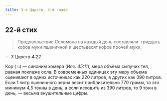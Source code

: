 ```yaml
---
title: 3-я Царств, 4-я глава
---
```


## 22-й стих

> Продовольствие Соломона на каждый день составляли: тридцать ко́ров муки пшеничной
> и шестьдесят ко́ров прочей муки,

— <cite>3&nbsp;Царств&nbsp;4:22</cite>

Кор (`כר`) — синоним хомера (<cite>Иез.&nbsp;45:11</cite>), мера объёма сыпучих тел, равная поклаже осла.
В современных единицах эту меру объема оценивают в одних источниках как 220 литров,
в других как 390 литров. Если 1 литр пшеничного зерна весит приблизительно 770 грамм,
то это минимум 4,5 тонны в день, а если исходить из 390 литров,
то 9 тонн в день, — весьма внушительные цифры.
